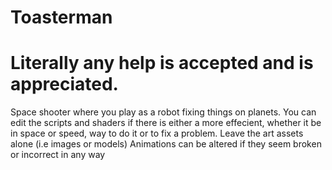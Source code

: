 # Toasterman
# Literally any help is accepted and is appreciated.
Space shooter where you play as a robot fixing things on planets.
You can edit the scripts and shaders if there is either a more effecient, whether it be in space or speed, way to do it or to fix a problem.
Leave the art assets alone (i.e images or models)
Animations can be altered if they seem broken or incorrect in any way
